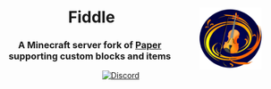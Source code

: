 
<div align="center">
 
  <h1><img src="logo.png" alt="Gale logo" width="22%" align="right"> &nbsp;Fiddle</h1>
  <h3>A Minecraft server fork of <a href="https://github.com/PaperMC/Paper">Paper</a><br>supporting custom blocks and items</h3>

[![Discord](https://img.shields.io/discord/1091830813240348732?color=5865F2&label=discord&style=for-the-badge)](https://discord.gg/EduvcVmKS7)
</div>
